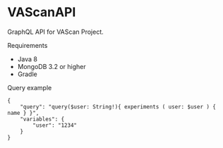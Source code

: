 # VAScanAPI
GraphQL API for VAScan Project.

Requirements
* Java 8
* MongoDB 3.2 or higher
* Gradle

Query example

```
{
	"query": "query($user: String!){ experiments ( user: $user ) { name } }",
	"variables": {
		"user": "1234"
	}
}
```
